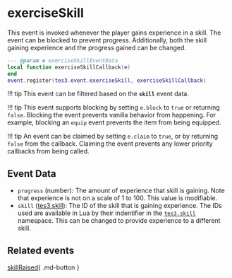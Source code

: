 # exerciseSkill
<div class="search_terms" style="display: none">exerciseskill</div>

<!---
	This file is autogenerated. Do not edit this file manually. Your changes will be ignored.
	More information: https://github.com/MWSE/MWSE/tree/master/docs
-->

This event is invoked whenever the player gains experience in a skill. The event can be blocked to prevent progress. Additionally, both the skill gaining experience and the progress gained can be changed.

```lua
--- @param e exerciseSkillEventData
local function exerciseSkillCallback(e)
end
event.register(tes3.event.exerciseSkill, exerciseSkillCallback)
```

!!! tip
	This event can be filtered based on the **`skill`** event data.

!!! tip
	This event supports blocking by setting `e.block` to `true` or returning `false`. Blocking the event prevents vanilla behavior from happening. For example, blocking an `equip` event prevents the item from being equipped.

!!! tip
	An event can be claimed by setting `e.claim` to `true`, or by returning `false` from the callback. Claiming the event prevents any lower priority callbacks from being called.

## Event Data

* `progress` (number): The amount of experience that skill is gaining. Note that experience is not on a scale of 1 to 100. This value is modifiable.
* `skill` ([tes3.skill](../references/skills.md)): The ID of the skill that is gaining experience. The IDs used are available in Lua by their indentifier in the [`tes3.skill`](https://mwse.github.io/MWSE/references/skills/) namespace. This can be changed to provide experience to a different skill.


## Related events

[skillRaised](./skillRaised.md){ .md-button }

